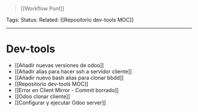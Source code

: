 > [[Workflow Punt]]

Tags: 
Status: 
Related: [[Repositorio dev-tools MOC]]

___

# Dev-tools

- [[Añadir nuevas versiones de odoo]]
- [[Añadir alias para hacer ssh a servidor cliente]]
- [[Añadir nuevo bash alias para clonar bbdd]]
- [[Repositorio dev-tools MOC]]
- [[Error en Client Mirror - Commit borrado]]
- [[Odoo clonar cliente]]
- [[Configurar y ejecutar Odoo server]]